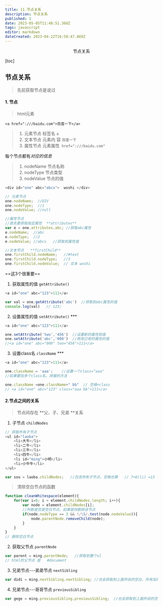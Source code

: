 ```yaml
---
title: 11.节点关系
description: 节点关系
published: 1
date: 2023-05-05T11:48:51.368Z
tags: javascript
editor: markdown
dateCreated: 2023-04-22T16:58:47.869Z
---
```


<center>节点关系</center>

[toc]



## 节点关系

> 先前获取节点是说过

#### 1. 节点

>  html元素

`<a href=":///baidu.com">百度一下</a>`

> 1. 元素节点        标签名  `a`
> 2. 文本节点         元素内 容 `百度一下`
> 3. 属性节点         元素属性` href=":///baidu.com"`

每个节点都有*对应的信息*

>1. nodeName    节点名称
>2. nodeType      节点类型
>3. nodeValue      节点的值

```js
<div id="one" abc="abcv">  woshi </div>

// 元素节点
one.nodeName;  //DIV
one.nodeType;  //1
one.nodeValue; //null 

//属性节点
//首先要获取指定属性  **attributes**
var e = one.attributes.abc; //获取abc属性
e.nodeName;  //abc
e.nodeType;  //2 
e.nodeValue; //abcv   //获取到属性值

//文本节点   **firstChild**
one.firstChild.nodeName;   //#text  
one.firstChild.nodeType;   //3
one.firstChild.nodeValue;  // 文本 woshi
```

==这3个很重要==

1. 获取属性的值 `getAttribute()`

```js
<a id="one" abc="123">111</a>

var val = one.getAttribute('abc')  //获取到abc属性的值
console.log(val)   // 123;
```



2. 设置属性的值 `setAttribute()`  ***

```js
<a id="one" abc="123">111</a>

one.setAttribute('two','456')  //设置新的属性和值
one.setAttribute('abc','000')  //修改已有的属性的值
//<a id="one" abc="000" two="456">111</a>
```



3. 设置class名 `className`  ***

```js
<a id="one" abc="123">111</a>

one.className = 'aaa';    //设置一个class=“aaa"
//如果要加多个class名，拼接的方法

one.className =one.className+" bb"  // 空格+class
// <a id="one" abc="123" class="aaa bb">111</a>
```



#### 2.节点之间的关系

> 节点间存在 **父、子、兄弟 **关系

1. 子节点 `childNodes`

```js
// 获取所有子节点
<ul id="laoba">
    <li>大牛</li>
    <li>二牛</li>
    <li>三牛</li>
    <li>四牛</li>
    <li id="ming">小明</li>
    <li>小牛牛</li>
</ul>

var sou = laoba.childNodes;   //包含所有子节点，空格也算   // 7+6(li) =13
```

> 清除空白节点的函数

```js
function cleanWhitespace(element){
    for(var i=0; i < element.childNodes.length; i++){
        var node = element.childNodes[i];
        //判断是否是空白节点，如果是则删除该节点
        if(node.nodeType == 3 && !/\S/.test(node.nodeValue)){
            node.parentNode.removeChild(node);
        }
    }
}
// 删除空白节点
```



2. 获取父节点 `parentNode`

```js
var parent = ming.parentNode;   //获取到整个ul   
// html的父节点 是   #document
```



3. 兄弟节点---弟弟节点 `nextSibling`    

```js
var didi = ming.nextSibling.nextSibling; //也会获取到上面所说的空白，所有加两个
```



4. 兄弟节点---哥哥节点 `previousSibling`

```js
var gege = ming.previousSibling.previousSibling;  //也会获取到上面所说的空白，所有加两个
```

